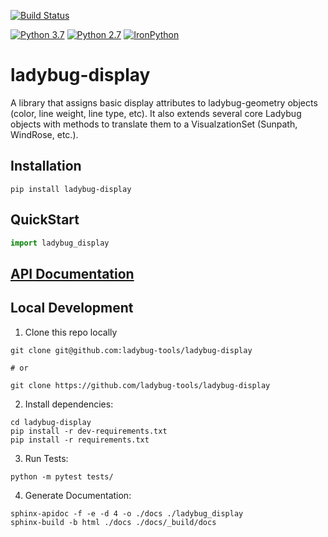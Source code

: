 [![Build Status](https://github.com/ladybug-tools/ladybug-display/workflows/CI/badge.svg)](https://github.com/ladybug-tools/ladybug-display/actions)

[![Python 3.7](https://img.shields.io/badge/python-3.7-blue.svg)](https://www.python.org/downloads/release/python-370/) [![Python 2.7](https://img.shields.io/badge/python-2.7-green.svg)](https://www.python.org/downloads/release/python-270/) [![IronPython](https://img.shields.io/badge/ironpython-2.7-red.svg)](https://github.com/IronLanguages/ironpython2/releases/tag/ipy-2.7.8/)

# ladybug-display

A library that assigns basic display attributes to ladybug-geometry objects
(color, line weight, line type, etc). It also extends several core Ladybug objects
with methods to translate them to a VisualzationSet (Sunpath, WindRose, etc.).

## Installation
```console
pip install ladybug-display
```

## QuickStart
```python
import ladybug_display

```

## [API Documentation](http://ladybug-tools.github.io/ladybug-display/docs)

## Local Development
1. Clone this repo locally
```console
git clone git@github.com:ladybug-tools/ladybug-display

# or

git clone https://github.com/ladybug-tools/ladybug-display
```
2. Install dependencies:
```console
cd ladybug-display
pip install -r dev-requirements.txt
pip install -r requirements.txt
```

3. Run Tests:
```console
python -m pytest tests/
```

4. Generate Documentation:
```console
sphinx-apidoc -f -e -d 4 -o ./docs ./ladybug_display
sphinx-build -b html ./docs ./docs/_build/docs
```
